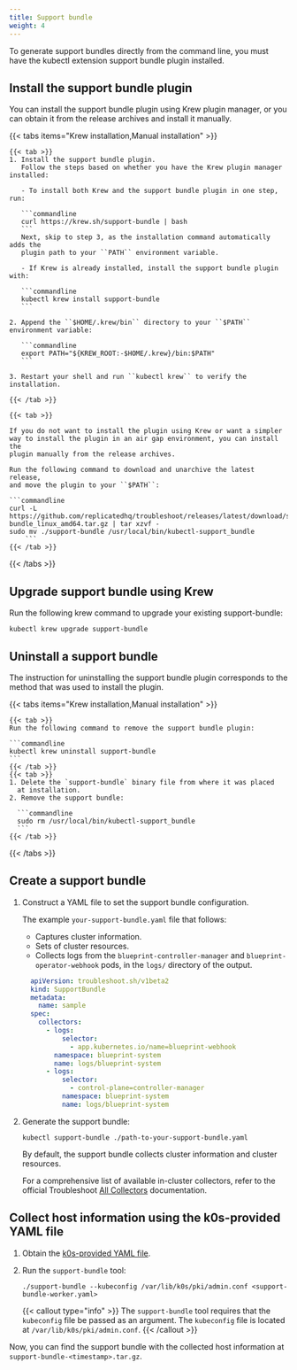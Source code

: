 ```yaml
---
title: Support bundle
weight: 4
---
```


To generate support bundles directly from the command line, you must have the
kubectl extension support bundle plugin installed.

## Install the support bundle plugin

You can install the support bundle plugin using Krew plugin manager, or you can obtain it from the release archives and install it manually.

{{< tabs items="Krew installation,Manual installation" >}}

    {{< tab >}}
    1. Install the support bundle plugin.
       Follow the steps based on whether you have the Krew plugin manager installed:

       - To install both Krew and the support bundle plugin in one step, run:

       ```commandline
       curl https://krew.sh/support-bundle | bash
       ```
       Next, skip to step 3, as the installation command automatically adds the
       plugin path to your ``PATH`` environment variable.

       - If Krew is already installed, install the support bundle plugin with:
        
       ```commandline
       kubectl krew install support-bundle
       ```

    2. Append the ``$HOME/.krew/bin`` directory to your ``$PATH`` environment variable:

       ```commandline
       export PATH="${KREW_ROOT:-$HOME/.krew}/bin:$PATH"
       ```

    3. Restart your shell and run ``kubectl krew`` to verify the installation.
    
    {{< /tab >}}
    
    {{< tab >}}
    
    If you do not want to install the plugin using Krew or want a simpler
    way to install the plugin in an air gap environment, you can install the
    plugin manually from the release archives.
    
    Run the following command to download and unarchive the latest release,
    and move the plugin to your ``$PATH``:
    
    ```commandline
    curl -L https://github.com/replicatedhq/troubleshoot/releases/latest/download/support-bundle_linux_amd64.tar.gz | tar xzvf -
    sudo mv ./support-bundle /usr/local/bin/kubectl-support_bundle
        ```
    {{< /tab >}}

{{< /tabs >}}

## Upgrade support bundle using Krew

Run the following krew command to upgrade your existing support-bundle:

```commandline
kubectl krew upgrade support-bundle
```

## Uninstall a support bundle

The instruction for uninstalling the support bundle plugin corresponds to the method that was used to install the plugin. 

{{< tabs items="Krew installation,Manual installation" >}}

    {{< tab >}}
    Run the following command to remove the support bundle plugin:
    
    ```commandline
    kubectl krew uninstall support-bundle
    ```
    {{< /tab >}}
    {{< tab >}}
    1. Delete the `support-bundle` binary file from where it was placed
      at installation. 
    2. Remove the support bundle:
    
      ```commandline
      sudo rm /usr/local/bin/kubectl-support_bundle
      ```
    {{< /tab >}}
  
{{< /tabs >}}

## Create a support bundle

1. Construct a YAML file to set the support bundle configuration.

    The example ``your-support-bundle.yaml`` file that follows:
    
    - Captures cluster information.
    - Sets of cluster resources.
    - Collects logs from the ``blueprint-controller-manager`` and
      ``blueprint-operator-webhook`` pods, in the ``logs/`` directory of the output.
    
    ```yaml
      apiVersion: troubleshoot.sh/v1beta2
      kind: SupportBundle
      metadata:
        name: sample
      spec:
        collectors:
          - logs:
              selector:
                - app.kubernetes.io/name=blueprint-webhook
            namespace: blueprint-system
            name: logs/blueprint-system
          - logs:
              selector:
                - control-plane=controller-manager
              namespace: blueprint-system
              name: logs/blueprint-system
    ```

2. Generate the support bundle:

    ```commandline
    kubectl support-bundle ./path-to-your-support-bundle.yaml
    ```

   By default, the support bundle collects cluster information and cluster resources.
    
   For a comprehensive list of available in-cluster collectors, refer to the official
   Troubleshoot [All Collectors](https://troubleshoot.sh/docs/collect/all/)
   documentation.

## Collect host information using the k0s-provided YAML file

1. Obtain the [k0s-provided YAML
   file](https://docs.k0sproject.io/stable/support-bundle-worker.yaml).

2. Run the `support-bundle` tool:

    ```shell
    ./support-bundle --kubeconfig /var/lib/k0s/pki/admin.conf <support-bundle-worker.yaml>
    ```

   {{< callout type="info" >}}
     The `support-bundle` tool requires that the `kubeconfig` file be passed as
     an argument. The `kubeconfig` file is located at
     `/var/lib/k0s/pki/admin.conf`.
   {{< /callout >}}

Now, you can find the support bundle with the collected host information at `support-bundle-<timestamp>.tar.gz`.
